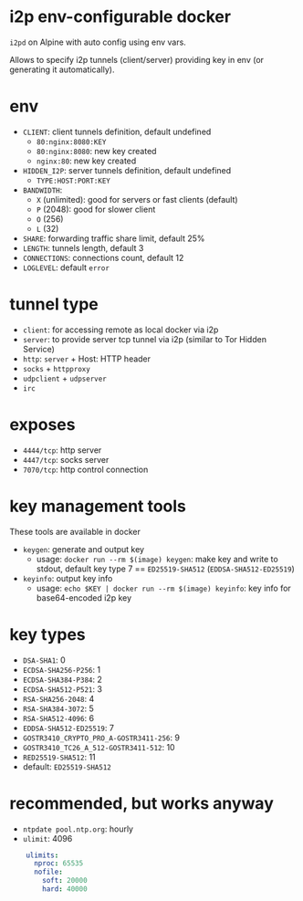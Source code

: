 # i2p env-configurable docker
`i2pd` on Alpine with auto config using env vars.

Allows to specify i2p tunnels (client/server) providing key in env (or generating it automatically).

# env
- `CLIENT`: client tunnels definition, default undefined
  - `80:nginx:8080:KEY`
  - `80:nginx:8080`: new key created
  - `nginx:80`: new key created
- `HIDDEN_I2P`: server tunnels definition, default undefined
  - `TYPE:HOST:PORT:KEY`
- `BANDWIDTH`:
  - `X` (unlimited): good for servers or fast clients (default)
  - `P` (2048): good for slower client
  - `O` (256)
  - `L` (32)
- `SHARE`: forwarding traffic share limit, default 25%
- `LENGTH`: tunnels length, default 3
- `CONNECTIONS`: connections count, default 12
- `LOGLEVEL`: default `error`

# tunnel type
- `client`: for accessing remote as local docker via i2p
- `server`: to provide server tcp tunnel via i2p (similar to Tor Hidden Service)
- `http`: `server` + Host: HTTP header
- `socks` + `httpproxy`
- `udpclient` + `udpserver`
- `irc`

# exposes
- `4444/tcp`: http server
- `4447/tcp`: socks server
- `7070/tcp`: http control connection

# key management tools
These tools are available in docker
- `keygen`: generate and output key
  - usage: `docker run --rm $(image) keygen`: make key and write to stdout, default key type 7 == `ED25519-SHA512` (`EDDSA-SHA512-ED25519`)
- `keyinfo`: output key info
  - usage: `echo $KEY | docker run --rm $(image) keyinfo`: key info for base64-encoded i2p key

# key types
- `DSA-SHA1`: 0
- `ECDSA-SHA256-P256`: 1
- `ECDSA-SHA384-P384`: 2
- `ECDSA-SHA512-P521`: 3
- `RSA-SHA256-2048`: 4
- `RSA-SHA384-3072`: 5
- `RSA-SHA512-4096`: 6
- `EDDSA-SHA512-ED25519`: 7 
- `GOSTR3410_CRYPTO_PRO_A-GOSTR3411-256`: 9
- `GOSTR3410_TC26_A_512-GOSTR3411-512`: 10
- `RED25519-SHA512`: 11
- default: `ED25519-SHA512`

# recommended, but works anyway
- `ntpdate pool.ntp.org`: hourly
- `ulimit`: 4096
```yaml
    ulimits:
      nproc: 65535
      nofile:
        soft: 20000
        hard: 40000
```
